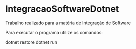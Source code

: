 # IntegracaoSoftwareDotnet
Trabalho realizado para a matéria de Integração de Software

Para executar o programa utilize os comandos:

dotnet restore
dotnet run
